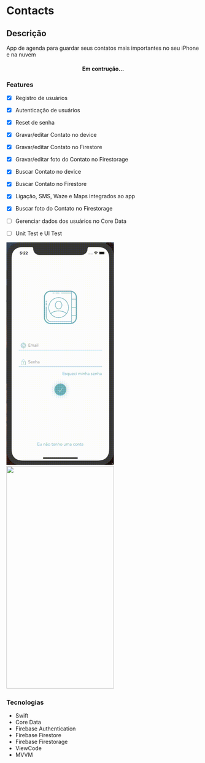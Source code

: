 # Contacts

## Descrição
<p alig="center">App de agenda para guardar seus contatos mais importantes no seu iPhone e na nuvem</p>


<h4 align="center">
  Em contrução...
</h4>


### Features
- [X] Registro de usuários
- [X] Autenticação de usuários
- [X] Reset de senha
- [X] Gravar/editar Contato no device
- [X] Gravar/editar Contato no Firestore
- [X] Gravar/editar foto do Contato no Firestorage
- [X] Buscar Contato no device
- [X] Buscar Contato no Firestore
- [X] Ligação, SMS, Waze e Maps integrados ao app
- [X] Buscar foto do Contato no Firestorage
- [ ] Gerenciar dados dos usuários no Core Data
- [ ] Unit Test e UI Test




<a href="https://youtu.be/video_id" title="video text"><img src="/Contacts/Support/Demo/auth-demo.gif" width="280" height="580"></a>
<a href="https://youtu.be/video_id" title="video text"><img src="/Contacts/Support/Demo/use-demo.gif" width="280" height="580"></a>


### Tecnologias

- Swift
- Core Data
- Firebase Authentication
- Firebase Firestore
- Firebase Firestorage
- ViewCode
- MVVM
